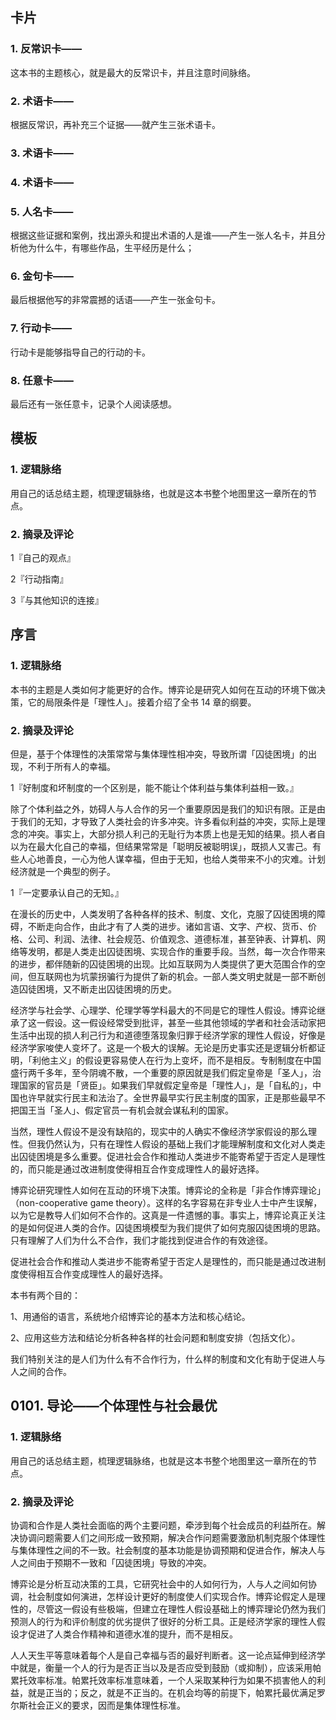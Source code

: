 ## 卡片

### 1. 反常识卡——

这本书的主题核心，就是最大的反常识卡，并且注意时间脉络。

### 2. 术语卡——

根据反常识，再补充三个证据——就产生三张术语卡。

### 3. 术语卡——

### 4. 术语卡——

### 5. 人名卡——

根据这些证据和案例，找出源头和提出术语的人是谁——产生一张人名卡，并且分析他为什么牛，有哪些作品，生平经历是什么；

### 6. 金句卡——

最后根据他写的非常震撼的话语——产生一张金句卡。

### 7. 行动卡——

行动卡是能够指导自己的行动的卡。

### 8. 任意卡——

最后还有一张任意卡，记录个人阅读感想。

## 模板

### 1. 逻辑脉络

用自己的话总结主题，梳理逻辑脉络，也就是这本书整个地图里这一章所在的节点。

### 2. 摘录及评论

1『自己的观点』

2『行动指南』

3『与其他知识的连接』

## 序言

### 1. 逻辑脉络

本书的主题是人类如何才能更好的合作。博弈论是研究人如何在互动的环境下做决策，它的局限条件是「理性人」。接着介绍了全书 14 章的纲要。

### 2. 摘录及评论

但是，基于个体理性的决策常常与集体理性相冲突，导致所谓「囚徒困境」的出现，不利于所有人的幸福。

1『好制度和坏制度的一个区别是，能不能让个体利益与集体利益相一致。』

除了个体利益之外，妨碍人与人合作的另一个重要原因是我们的知识有限。正是由于我们的无知，才导致了人类社会的许多冲突。许多看似利益的冲突，实际上是理念的冲突。事实上，大部分损人利己的无耻行为本质上也是无知的结果。损人者自以为在最大化自己的幸福，但结果常常是「聪明反被聪明误」，既损人又害己。有些人心地善良，一心为他人谋幸福，但由于无知，也给人类带来不小的灾难。计划经济就是一个典型的例子。

1『一定要承认自己的无知。』

在漫长的历史中，人类发明了各种各样的技术、制度、文化，克服了囚徒困境的障碍，不断走向合作，由此才有了人类的进步。诸如言语、文字、产权、货币、价格、公司、利润、法律、社会规范、价值观念、道德标准，甚至钟表、计算机、网络等发明，都是人类走出囚徒困境、实现合作的重要手段。当然，每一次合作带来的进步，都伴随新的囚徒困境的出现。比如互联网为人类提供了更大范围合作的空间，但互联网也为坑蒙拐骗行为提供了新的机会。一部人类文明史就是一部不断创造囚徒困境，又不断走出囚徒困境的历史。

经济学与社会学、心理学、伦理学等学科最大的不同是它的理性人假设。博弈论继承了这一假设。这一假设经常受到批评，甚至一些其他领域的学者和社会活动家把生活中出现的损人利己行为和道德堕落现象归罪于经济学家的理性人假设，好像是经济学家唆使人变坏了。这是一个极大的误解。无论是历史事实还是逻辑分析都证明，「利他主义」的假设更容易使人在行为上变坏，而不是相反。专制制度在中国盛行两千多年，至今阴魂不散，一个重要的原因就是我们假定皇帝是「圣人」，治理国家的官员是「贤臣」。如果我们早就假定皇帝是「理性人」，是「自私的」，中国也许早就实行民主和法治了。全世界最早实行民主制度的国家，正是那些最早不把国王当「圣人」、假定官员一有机会就会谋私利的国家。

当然，理性人假设不是没有缺陷的，现实中的人确实不像经济学家假设的那么理性。但我仍然认为，只有在理性人假设的基础上我们才能理解制度和文化对人类走出囚徒困境是多么重要。促进社会合作和推动人类进步不能寄希望于否定人是理性的，而只能是通过改进制度使得相互合作变成理性人的最好选择。

博弈论研究理性人如何在互动的环境下决策。博弈论的全称是「非合作博弈理论」（non-cooperative game theory）。这样的名字容易在非专业人士中产生误解，以为它是教导人们如何不合作的。这真是一件遗憾的事。事实上，博弈论真正关注的是如何促进人类的合作。囚徒困境模型为我们提供了如何克服囚徒困境的思路。只有理解了人们为什么不合作，我们才能找到促进合作的有效途径。

促进社会合作和推动人类进步不能寄希望于否定人是理性的，而只能是通过改进制度使得相互合作变成理性人的最好选择。

本书有两个目的：

1、用通俗的语言，系统地介绍博弈论的基本方法和核心结论。

2、应用这些方法和结论分析各种各样的社会问题和制度安排（包括文化）。

我们特别关注的是人们为什么有不合作行为，什么样的制度和文化有助于促进人与人之间的合作。

## 0101. 导论——个体理性与社会最优

### 1. 逻辑脉络

用自己的话总结主题，梳理逻辑脉络，也就是这本书整个地图里这一章所在的节点。

### 2. 摘录及评论

协调和合作是人类社会面临的两个主要问题，牵涉到每个社会成员的利益所在。解决协调问题需要人们之间形成一致预期，解决合作问题需要激励机制克服个体理性与集体理性之间的不一致。社会制度的基本功能是协调预期和促进合作，解决人与人之间由于预期不一致和「囚徒困境」导致的冲突。

博弈论是分析互动决策的工具，它研究社会中的人如何行为，人与人之间如何协调，社会制度如何演进，怎样设计更好的制度使人们实现合作。博弈论假定人是理性的，尽管这一假设有些极端，但建立在理性人假设基础上的博弈理论仍然为我们预测人的行为和评价制度的优劣提供了很好的分析工具。正是经济学家的理性人假设才促进了人类合作精神和道德水准的提升，而不是相反。

人人天生平等意味着每个人是自己幸福与否的最好判断者。这一论点延伸到经济学中就是，衡量一个人的行为是否正当以及是否应受到鼓励（或抑制），应该采用帕累托效率标准。帕累托效率标准意味着，一个人采取某种行为如果不损害他人的利益，就是正当的；反之，就是不正当的。在机会均等的前提下，帕累托最优满足罗尔斯社会正义的要求，因而是集体理性标准。







